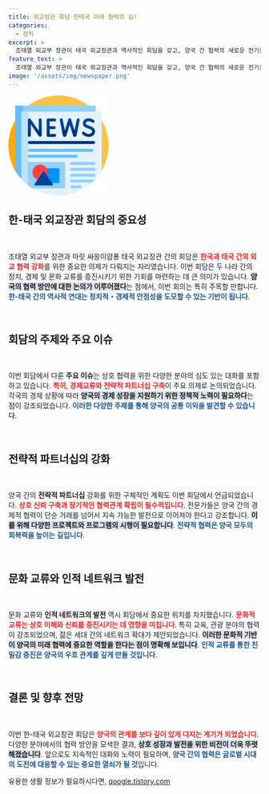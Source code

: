 ```yaml
---
title: 외교장관 회담 한태국 미래 협력의 길!
categories:
  - 정치
excerpt: >
  조태열 외교부 장관이 태국 외교장관과 역사적인 회담을 갖고, 양국 간 협력의 새로운 전기를 마련했습니다. 무엇을 이야기했을까요?
feature_text: >
  조태열 외교부 장관이 태국 외교장관과 역사적인 회담을 갖고, 양국 간 협력의 새로운 전기를 마련했습니다. 무엇을 이야기했을까요?
image: '/assets/img/newspaper.png'
---
```


<p><img src="/assets/img/newspaper.png" alt="kimp 속보" /></p>

<h2 data-ke-size="size26">한-태국 외교장관 회담의 중요성</h2>

<p data-ke-size="size16">&nbsp;</p>

<p>조태열 외교부 장관과 마릿 싸응이얌퐁 태국 외교장관 간의 회담은 <b><span style="color: #ee2323;">한국과 태국 간의 외교 협력 강화</span></b>를 위한 중요한 의제가 다뤄지는 자리였습니다. 이번 회담은 두 나라 간의 정치, 경제 및 문화 교류를 증진시키기 위한 기회를 마련하는 데 큰 의미가 있습니다. <b><span style="background-color: #21538527;">양국의 협력 방안에 대한 논의가 이루어졌다</span></b>는 점에서, 이번 회의는 특히 주목할 만합니다. <b><span style="color: #1a5490;">한-태국 간의 역사적 연대는 정치적・경제적 안정성을 도모할 수 있는 기반이 됩니다</span></b>.</p>

<p data-ke-size="size16">&nbsp;</p>

<h2 data-ke-size="size26">회담의 주제와 주요 이슈</h2>

<p data-ke-size="size16">&nbsp;</p>

<p>이번 회담에서 다룬 <b>주요 이슈</b>는 상호 협력을 위한 다양한 분야의 심도 있는 대화를 포함하고 있습니다. <b><span style="color: #ee2323;">특히, 경제교류와 전략적 파트너십 구축</span></b>이 주요 의제로 논의되었습니다. 각국의 경제 상황에 따라 <b><span style="background-color: #21538527;">양국의 경제 성장을 지원하기 위한 정책적 노력이 필요하다</span></b>는 점이 강조되었습니다. <b><span style="color: #1a5490;">이러한 다양한 주제를 통해 양국의 공통 이익을 발견할 수 있습니다</span></b>.</p>

<p data-ke-size="size16">&nbsp;</p>

<h2 data-ke-size="size26">전략적 파트너십의 강화</h2>

<p data-ke-size="size16">&nbsp;</p>

<p>양국 간의 <b>전략적 파트너십</b> 강화를 위한 구체적인 계획도 이번 회담에서 언급되었습니다. <b><span style="color: #ee2323;">상호 신뢰 구축과 장기적인 협력관계 확립이 필수적입니다</span></b>. 전문가들은 양국 간의 경제적 협력이 단순 거래를 넘어서 지속 가능한 발전으로 이어져야 한다고 강조합니다. <b><span style="background-color: #21538527;">이를 위해 다양한 프로젝트와 프로그램의 시행이 필요합니다</span></b>. <b><span style="color: #1a5490;">전략적 협력은 양국 모두의 회복력을 높이는 길입니다</span></b>.</p>

<p data-ke-size="size16">&nbsp;</p>

<h2 data-ke-size="size26">문화 교류와 인적 네트워크 발전</h2>

<p data-ke-size="size16">&nbsp;</p>

<p>문화 교류와 <b>인적 네트워크의 발전</b> 역시 회담에서 중요한 위치를 차지했습니다. <b><span style="color: #ee2323;">문화적 교류는 상호 이해와 신뢰를 증진시키는 데 영향을 미칩니다</span></b>. 특히 교육, 관광 분야의 협력이 강조되었으며, 젊은 세대 간의 네트워크 확대가 제안되었습니다. <b><span style="background-color: #21538527;">이러한 문화적 기반이 양국의 미래 협력에 중요한 역할을 한다는 점이 명확해 보입니다</span></b>. <b><span style="color: #1a5490;">인적 교류를 통한 친밀감 증진은 양국의 우호 관계를 깊게 만들 것입니다</span></b>.</p>

<p data-ke-size="size16">&nbsp;</p>

<h2 data-ke-size="size26">결론 및 향후 전망</h2>

<p data-ke-size="size16">&nbsp;</p>

<p>이번 한-태국 외교장관 회담은 <b><span style="color: #ee2323;">양국의 관계를 보다 깊이 있게 다지는 계기가 되었습니다</span></b>. 다양한 분야에서의 협력 방안을 모색한 결과, <b><span style="background-color: #21538527;">상호 성장과 발전을 위한 비전이 더욱 뚜렷해졌습니다</span></b>. 앞으로도 지속적인 대화와 노력이 필요하며, <b><span style="color: #1a5490;">양국 간의 협력은 글로벌 시대의 도전에 대응할 수 있는 중요한 열쇠가 될 것</span></b>입니다.</p>
유용한 생활 정보가 필요하시다면, <a href="https://qoogle.tistory.com" rel="dofollow">qoogle.tistory.com</a>


